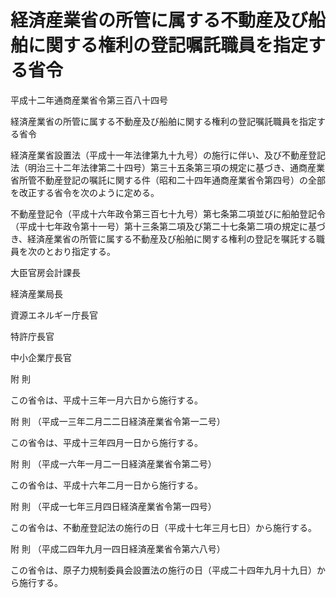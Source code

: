 # 経済産業省の所管に属する不動産及び船舶に関する権利の登記嘱託職員を指定する省令

平成十二年通商産業省令第三百八十四号

経済産業省の所管に属する不動産及び船舶に関する権利の登記嘱託職員を指定する省令

経済産業省設置法（平成十一年法律第九十九号）の施行に伴い、及び不動産登記法（明治三十二年法律第二十四号）第三十五条第三項の規定に基づき、通商産業省所管不動産登記の嘱託に関する件（昭和二十四年通商産業省令第四号）の全部を改正する省令を次のように定める。

不動産登記令（平成十六年政令第三百七十九号）第七条第二項並びに船舶登記令（平成十七年政令第十一号）第十三条第二項及び第二十七条第二項の規定に基づき、経済産業省の所管に属する不動産及び船舶に関する権利の登記を嘱託する職員を次のとおり指定する。

大臣官房会計課長

経済産業局長

資源エネルギー庁長官

特許庁長官

中小企業庁長官

附 則

この省令は、平成十三年一月六日から施行する。

附 則 （平成一三年二月二二日経済産業省令第一二号）

この省令は、平成十三年四月一日から施行する。

附 則 （平成一六年一月二一日経済産業省令第二号）

この省令は、平成十六年二月一日から施行する。

附 則 （平成一七年三月四日経済産業省令第一四号）

この省令は、不動産登記法の施行の日（平成十七年三月七日）から施行する。

附 則 （平成二四年九月一四日経済産業省令第六八号）

この省令は、原子力規制委員会設置法の施行の日（平成二十四年九月十九日）から施行する。
